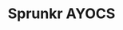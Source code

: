 ---
slug: sprunkr-ayocs
title: Sprunkr AYOCS
description: "Sprunkr AYOCS is an exciting online game. Play for free directly in your browser!"
icon: /images/new_mods/Sprunkr AYOCS.png
url: https://wowtbc.net/sprunkin/sprunkr-atocs/index.html
previewImage: /images/new_mods/Sprunkr AYOCS.png
type: new mods

# SEO配置
seo:
  title: "Sprunkr AYOCS - Play Free Online Game | Fun Browser Games"
  description: "Sprunkr AYOCS - Play this fun online game for free in your browser. No download required!"
  ogImage: "/images/new_mods/Sprunkr AYOCS.png"
  keywords: "sprunkr-ayocs, online game, browser game, free game, new mods game, play online"

videoUrls:
  - https://www.youtube.com/embed/example1
  - https://www.youtube.com/embed/example2

whyPlay:
  title: "Why Play Sprunkr AYOCS?"
  items:
    - "Immersive Gameplay: Sprunkr AYOCS offers an engaging and immersive gaming experience that will keep you entertained for hours"
    - "Challenging Levels: Test your skills with increasingly difficult challenges and obstacles"
    - "Beautiful Graphics: Enjoy stunning visuals and smooth animations that bring the game world to life"
    - "Regular Updates: New content and features are added regularly to keep the game fresh and exciting"
    - "Free to Play: Experience all the fun without spending a penny"
    - "Community Features: Connect with other players, share strategies, and compete for high scores"
    - "Cross-Platform: Play on any device with a web browser, no downloads required"

features:
  title: "Key Features of Sprunkr AYOCS"
  image: "/images/new_mods/Sprunkr AYOCS.png"
  items:
    - "Intuitive Controls: Easy to learn controls make Sprunkr AYOCS accessible for players of all skill levels"
    - "Multiple Game Modes: Enjoy various gameplay options that provide different challenges and experiences"
    - "Character Customization: Personalize your gaming experience with unique characters and items"
    - "Achievement System: Complete special tasks to earn rewards and recognition"
    - "Leaderboards: Compete with players worldwide and see who can achieve the highest scores"

characteristics:
  title: "Game Characteristics"
  image: "/images/new_mods/Sprunkr AYOCS.png"
  items:
    - "Genre: New mods game with elements of strategy and skill"
    - "Difficulty: Suitable for both casual gamers and those seeking a challenge"
    - "Play Time: Quick sessions or extended gameplay, depending on your preference"
    - "Art Style: Vibrant and engaging visuals that enhance the gaming experience"
    - "Sound Design: Immersive audio that complements the gameplay perfectly"

info: "Sprunkr AYOCS is an exciting online game that offers players a unique and engaging gaming experience. With its intuitive controls, stunning visuals, and challenging gameplay, Sprunkr AYOCS provides hours of entertainment for players of all ages and skill levels. Whether you're looking for a quick gaming session during a break or an extended play session, Sprunkr AYOCS delivers an immersive experience that will keep you coming back for more. The game features multiple levels of increasing difficulty, ensuring that players are constantly challenged as they progress. With regular updates adding new content and features, Sprunkr AYOCS remains fresh and exciting, providing endless entertainment options for its growing community of players."

howToPlayIntro: "Welcome to Sprunkr AYOCS! This guide will walk you through the basics and help you master the game. Whether you're a beginner or looking to improve your skills, these tips and instructions will enhance your gaming experience."

howToPlaySteps:
  - title: "Getting Started"
    description: "Begin your Sprunkr AYOCS adventure by familiarizing yourself with the controls. Use your keyboard or mouse to navigate through the game interface. The tutorial will guide you through the basic mechanics and help you understand the objectives."
  - title: "Understanding the Objectives"
    description: "In Sprunkr AYOCS, your main goal is to progress through levels by completing specific objectives. Each level presents unique challenges that require different strategies and approaches."
  - title: "Mastering the Controls"
    description: "Practice using the controls to improve your precision and reaction time. Sprunkr AYOCS requires quick reflexes and strategic thinking to overcome obstacles and defeat opponents."
  - title: "Utilizing Power-ups"
    description: "Collect power-ups throughout the game to enhance your abilities and overcome difficult challenges. Each power-up offers unique advantages that can be crucial for success."
  - title: "Developing Strategies"
    description: "As you progress in Sprunkr AYOCS, develop effective strategies for different scenarios. Analyze patterns, anticipate challenges, and adapt your approach to maximize your performance."

faq:
  title: "Frequently Asked Questions about Sprunkr AYOCS"
  items:
    - question: "Is Sprunkr AYOCS free to play?"
      answer: "Yes, Sprunkr AYOCS is completely free to play directly in your web browser. No downloads or purchases are required to enjoy the full game experience."
    - question: "Can I play Sprunkr AYOCS on mobile devices?"
      answer: "Yes, Sprunkr AYOCS is optimized for both desktop and mobile play. You can enjoy the game on any device with a web browser and internet connection."
    - question: "Are there any in-game purchases?"
      answer: "While Sprunkr AYOCS is free to play, there may be optional in-game purchases available for cosmetic items or additional features that don't affect core gameplay."
    - question: "How often is Sprunkr AYOCS updated?"
      answer: "The developers regularly update Sprunkr AYOCS with new content, features, and improvements based on player feedback and game performance."
    - question: "Can I play Sprunkr AYOCS offline?"
      answer: "Currently, Sprunkr AYOCS requires an internet connection to play as it's a browser-based online game."
    - question: "Is Sprunkr AYOCS suitable for children?"
      answer: "Yes, Sprunkr AYOCS is designed to be family-friendly and suitable for players of all ages."
    - question: "How do I report bugs or issues?"
      answer: "If you encounter any problems while playing Sprunkr AYOCS, you can report them through the game's support page or contact the developers directly through their website."
    - question: "Still Have Questions?"
      answer: "If you have additional questions about Sprunkr AYOCS that aren't covered in this FAQ, please visit our support center or contact our customer service team for assistance."
---